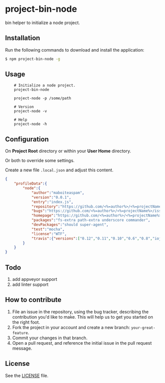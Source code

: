 # project-bin-node
bin helper to initialize a node project.

## Installation
Run the following commands to download and install the application:

```sh
$ npm project-bin-node -g
```

## Usage

```
    # Initialize a node project.
    project-bin-node
    
    project-node -p /some/path
    
    # Version
    project-node -v
    
    # Help
    project-node -h
```

## Configuration

On __Project Root__ directory or within your __User Home__ directory.

Or both to override some settings.

Create a new file ```.local.json``` and adjust this content.

```json
{
	"profileData":{
		"node":{
			"author":"maboiteaspam",
			"version":"0.0.1",
			"entry":"index.js",
			"repository":"https://github.com/<%=author%>/<%=projectName%>.git",
			"bugs":"https://github.com/<%=author%>/<%=projectName%>/issues",
			"homepage":"https://github.com/<%=author%>/<%=projectName%>#readme",
            "packages":"fs-extra path-extra underscore commander",
            "devPackages":"should super-agent",
			"test":"mocha",
			"license":"WTF",
			"travis":{"versions":["0.12","0.11","0.10","0.6","0.8","iojs","iojs-v1.0.4"]}
		}
	}
}
```


## Todo

1. add appveyor support
2. add linter support


## How to contribute

1. File an issue in the repository, using the bug tracker, describing the
   contribution you'd like to make. This will help us to get you started on the
   right foot.
2. Fork the project in your account and create a new branch:
   `your-great-feature`.
3. Commit your changes in that branch.
4. Open a pull request, and reference the initial issue in the pull request
   message.

## License
See the [LICENSE](./LICENSE) file.
